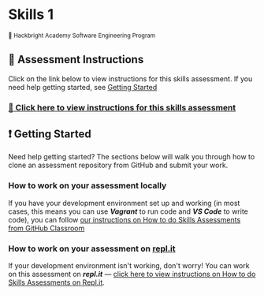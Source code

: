 # Skills 1

<sup>:apple: Hackbright Academy Software Engineering Program</sup>

## :memo: Assessment Instructions

Click on the link below to view instructions for this skills assessment. If you need help getting started, see [Getting Started](#getting-started)

### [:link: Click here to view instructions for this skills assessment](https://fellowship.hackbrightacademy.com/materials/homework/skills-1/)

## :exclamation: Getting Started

Need help getting started? The sections below will walk you through how to clone an 
assessment repository from GitHub and submit your work.

### How to work on your assessment locally

If you have your development environment set up and working (in most cases, this
means you can use ***Vagrant*** to run code and ***VS Code*** to write code),
you can follow [our instructions on How to do Skills Assessments from GitHub Classroom](https://fellowship.hackbrightacademy.com/materials/homework/how-to-skills-github/)

### How to work on your assessment on [repl.it](https://repl.it/)

If your development environment isn't working, don't worry! You can work on this
assessment on ***repl.it*** &mdash; [click here to view instructions on How to do Skills Assessments on Repl.it](https://fellowship.hackbrightacademy.com/materials/resources/how-to-skills-replit/).
